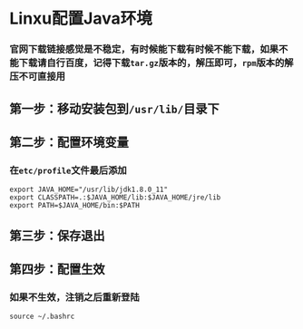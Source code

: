 # Linxu配置Java环境
### 官网下载链接感觉是不稳定，有时候能下载有时候不能下载，如果不能下载请自行百度，记得下载`tar.gz`版本的，解压即可，`rpm`版本的解压不可直接用
## 第一步：移动安装包到`/usr/lib/`目录下
## 第二步：配置环境变量
### 在`etc/profile`文件最后添加
```
export JAVA_HOME="/usr/lib/jdk1.8.0_11"
export CLASSPATH=.:$JAVA_HOME/lib:$JAVA_HOME/jre/lib
export PATH=$JAVA_HOME/bin:$PATH
```
## 第三步：保存退出
## 第四步：配置生效
### 如果不生效，注销之后重新登陆
```
source ~/.bashrc
```